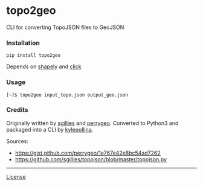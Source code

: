 
# topo2geo

CLI for converting TopoJSON files to GeoJSON

### Installation

```
pip install topo2geo
```

Depends on [shapely](https://pypi.org/project/Shapely/) and [click](https://pypi.org/project/click/)

### Usage

```
[~]$ topo2geo input_topo.json output_geo.json
```

### Credits
Originally written by [sgillies](https://github.com/sgillies) and [perrygeo](https://github.com/perrygeo). Converted to Python3 and packaged into a CLI by [kylepollina](https://github.com/kylepollina).

Sources:
* https://gist.github.com/perrygeo/1e767e42e8bc54ad7262
* https://github.com/sgillies/topojson/blob/master/topojson.py

-------

[License](https://github.com/topojson/topojson/blob/master/LICENSE.md)
